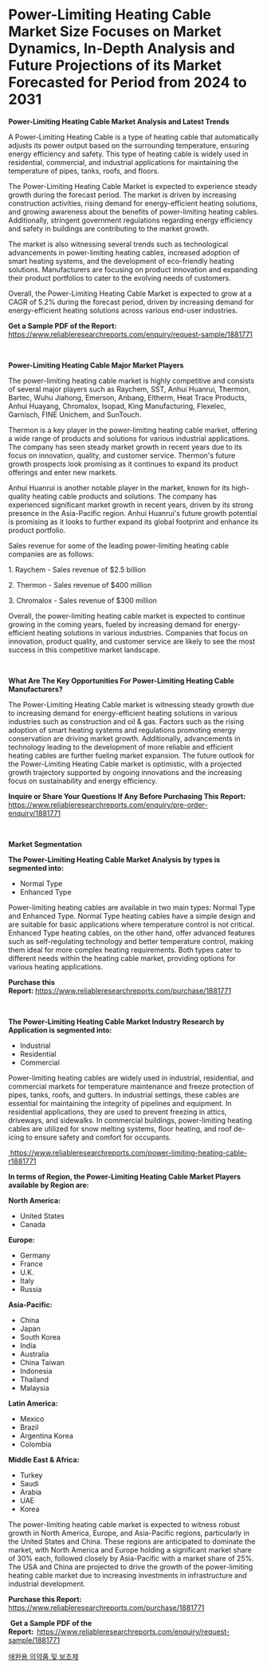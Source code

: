 <p><h1>Power-Limiting Heating Cable Market Size Focuses on Market Dynamics, In-Depth Analysis and Future Projections of its Market Forecasted for Period from 2024 to 2031</h1></p><p><strong>Power-Limiting Heating Cable Market Analysis and Latest Trends</strong></p>
<p><p>A Power-Limiting Heating Cable is a type of heating cable that automatically adjusts its power output based on the surrounding temperature, ensuring energy efficiency and safety. This type of heating cable is widely used in residential, commercial, and industrial applications for maintaining the temperature of pipes, tanks, roofs, and floors.</p><p>The Power-Limiting Heating Cable Market is expected to experience steady growth during the forecast period. The market is driven by increasing construction activities, rising demand for energy-efficient heating solutions, and growing awareness about the benefits of power-limiting heating cables. Additionally, stringent government regulations regarding energy efficiency and safety in buildings are contributing to the market growth.</p><p>The market is also witnessing several trends such as technological advancements in power-limiting heating cables, increased adoption of smart heating systems, and the development of eco-friendly heating solutions. Manufacturers are focusing on product innovation and expanding their product portfolios to cater to the evolving needs of customers.</p><p>Overall, the Power-Limiting Heating Cable Market is expected to grow at a CAGR of 5.2% during the forecast period, driven by increasing demand for energy-efficient heating solutions across various end-user industries.</p></p>
<p><strong>Get a Sample PDF of the Report:&nbsp;</strong> <a href="https://www.reliableresearchreports.com/enquiry/request-sample/1881771">https://www.reliableresearchreports.com/enquiry/request-sample/1881771</a></p>
<p>&nbsp;</p>
<p><strong>Power-Limiting Heating Cable Major Market Players</strong></p>
<p><p>The power-limiting heating cable market is highly competitive and consists of several major players such as Raychem, SST, Anhui Huanrui, Thermon, Bartec, Wuhu Jiahong, Emerson, Anbang, Eltherm, Heat Trace Products, Anhui Huayang, Chromalox, Isopad, King Manufacturing, Flexelec, Garnisch, FINE Unichem, and SunTouch.</p><p>Thermon is a key player in the power-limiting heating cable market, offering a wide range of products and solutions for various industrial applications. The company has seen steady market growth in recent years due to its focus on innovation, quality, and customer service. Thermon's future growth prospects look promising as it continues to expand its product offerings and enter new markets.</p><p>Anhui Huanrui is another notable player in the market, known for its high-quality heating cable products and solutions. The company has experienced significant market growth in recent years, driven by its strong presence in the Asia-Pacific region. Anhui Huanrui's future growth potential is promising as it looks to further expand its global footprint and enhance its product portfolio.</p><p>Sales revenue for some of the leading power-limiting heating cable companies are as follows:</p><p>1. Raychem - Sales revenue of $2.5 billion</p><p>2. Thermon - Sales revenue of $400 million</p><p>3. Chromalox - Sales revenue of $300 million</p><p>Overall, the power-limiting heating cable market is expected to continue growing in the coming years, fueled by increasing demand for energy-efficient heating solutions in various industries. Companies that focus on innovation, product quality, and customer service are likely to see the most success in this competitive market landscape.</p></p>
<p>&nbsp;</p>
<p><strong>What Are The Key Opportunities For Power-Limiting Heating Cable Manufacturers?</strong></p>
<p><p>The Power-Limiting Heating Cable market is witnessing steady growth due to increasing demand for energy-efficient heating solutions in various industries such as construction and oil & gas. Factors such as the rising adoption of smart heating systems and regulations promoting energy conservation are driving market growth. Additionally, advancements in technology leading to the development of more reliable and efficient heating cables are further fueling market expansion. The future outlook for the Power-Limiting Heating Cable market is optimistic, with a projected growth trajectory supported by ongoing innovations and the increasing focus on sustainability and energy efficiency.</p></p>
<p><strong>Inquire or Share Your Questions If Any Before Purchasing This Report:</strong> <a href="https://www.reliableresearchreports.com/enquiry/pre-order-enquiry/1881771">https://www.reliableresearchreports.com/enquiry/pre-order-enquiry/1881771</a></p>
<p>&nbsp;</p>
<p><strong>Market Segmentation</strong></p>
<p><strong>The Power-Limiting Heating Cable Market Analysis by types is segmented into:</strong></p>
<p><ul><li>Normal Type</li><li>Enhanced Type</li></ul></p>
<p><p>Power-limiting heating cables are available in two main types: Normal Type and Enhanced Type. Normal Type heating cables have a simple design and are suitable for basic applications where temperature control is not critical. Enhanced Type heating cables, on the other hand, offer advanced features such as self-regulating technology and better temperature control, making them ideal for more complex heating requirements. Both types cater to different needs within the heating cable market, providing options for various heating applications.</p></p>
<p><strong>Purchase this Report:&nbsp;</strong><a href="https://www.reliableresearchreports.com/purchase/1881771">https://www.reliableresearchreports.com/purchase/1881771</a></p>
<p>&nbsp;</p>
<p><strong>The Power-Limiting Heating Cable Market Industry Research by Application is segmented into:</strong></p>
<p><ul><li>Industrial</li><li>Residential</li><li>Commercial</li></ul></p>
<p><p>Power-limiting heating cables are widely used in industrial, residential, and commercial markets for temperature maintenance and freeze protection of pipes, tanks, roofs, and gutters. In industrial settings, these cables are essential for maintaining the integrity of pipelines and equipment. In residential applications, they are used to prevent freezing in attics, driveways, and sidewalks. In commercial buildings, power-limiting heating cables are utilized for snow melting systems, floor heating, and roof de-icing to ensure safety and comfort for occupants.</p></p>
<p><a href="https://www.reliableresearchreports.com/power-limiting-heating-cable-r1881771">&nbsp;https://www.reliableresearchreports.com/power-limiting-heating-cable-r1881771</a></p>
<p><strong>In terms of Region, the Power-Limiting Heating Cable Market Players available by Region are:</strong></p>
<p>
    <p> <strong> North America: </strong>
        <ul>
            <li>United States</li>
            <li>Canada</li>
        </ul>
        </p> 
    <p> <strong> Europe: </strong>
        <ul>
            <li>Germany</li>
            <li>France</li>
            <li>U.K.</li>
            <li>Italy</li>
            <li>Russia</li>
        </ul>
        </p> 
    <p> <strong> Asia-Pacific: </strong>
        <ul>
            <li>China</li>
            <li>Japan</li>
            <li>South Korea</li>
            <li>India</li>
            <li>Australia</li>
            <li>China Taiwan</li>
            <li>Indonesia</li>
            <li>Thailand</li>
            <li>Malaysia</li>
        </ul>
        </p> 
    <p> <strong> Latin America: </strong>
        <ul>
            <li>Mexico</li>
            <li>Brazil</li>
            <li>Argentina Korea</li>
            <li>Colombia</li>
        </ul>
        </p> 
    <p> <strong> Middle East & Africa: </strong>
        <ul>
            <li>Turkey</li>
            <li>Saudi</li>
            <li>Arabia</li>
            <li>UAE</li>
            <li>Korea</li>
        </ul>
    </p>
    </p>
<p><p>The power-limiting heating cable market is expected to witness robust growth in North America, Europe, and Asia-Pacific regions, particularly in the United States and China. These regions are anticipated to dominate the market, with North America and Europe holding a significant market share of 30% each, followed closely by Asia-Pacific with a market share of 25%. The USA and China are projected to drive the growth of the power-limiting heating cable market due to increasing investments in infrastructure and industrial development.</p></p>
<p><strong>Purchase this Report: </strong><a href="https://www.reliableresearchreports.com/purchase/1881771">https://www.reliableresearchreports.com/purchase/1881771</a></p>
<p>&nbsp;<strong>Get a Sample PDF of the Report:&nbsp;&nbsp;</strong><a href="https://www.reliableresearchreports.com/enquiry/request-sample/1881771">https://www.reliableresearchreports.com/enquiry/request-sample/1881771</a></p>
<p><strong></strong></p>
<p><p><a href="https://github.com/LuckeyCorbin/Market-Research-Report-List-1/blob/main/8187213154214.md">애완용 의약품 및 보조제</a></p></p>